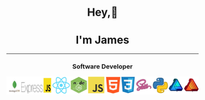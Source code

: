 <h1 align=center>Hey,👋 </h1>
<h1 align=center>I'm James</h1>

<hr/>

<h3 align=center>Software Developer</h3>

![Icon Stack](img/icons.jpg)

<!--
**DevSteg/DevSteg** is a ✨ _special_ ✨ repository because its `README.md` (this file) appears on your GitHub profile.

Here are some ideas to get you started:

- 🔭 I’m currently working on ...
- 🌱 I’m currently learning ...
- 👯 I’m looking to collaborate on ...
- 🤔 I’m looking for help with ...
- 💬 Ask me about ...
- 📫 How to reach me: ...
- 😄 Pronouns: ...
- ⚡ Fun fact: ...
-->
